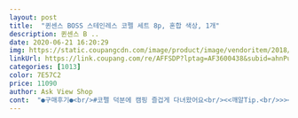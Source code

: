 ```yaml
---
layout: post 
title:  "퀸센스 BOSS 스테인레스 코펠 세트 8p, 혼합 색상, 1개" 
description: 퀸센스 B ..
date: 2020-06-21 16:20:29 
img: https://static.coupangcdn.com/image/product/image/vendoritem/2018/10/25/3039566238/6787595f-85e0-4526-8c15-6b868107d106.jpg 
linkUrl: https://link.coupang.com/re/AFFSDP?lptag=AF3600438&subid=ahnPublicAsk&pageKey=10920817&itemId=47148111&vendorItemId=3039566238&traceid=V0-113-9ad19a014fc97a0a 
categories: [1013] 
color: 7E57C2 
price: 11090 
author: Ask View Shop 
cont:  "●구매후기●<br/>#코펠 덕분에 캠핑 즐겁게 다녀왔어요<br/><<깨알Tip.<br/>>><br/>(사진은 면이 안익은 상태라 떠있음)<br/>1.<br/> 스텐제품임(알루미늄 비선호)<br/>2.<br/> 가격이 매우 저렴함.<br/><br/>3.<br/> 딱 필요한 구성.<br/><br/>3개는 좀 넘칠거 같고 2개가 적당하지 않을까,,,<br/>가격대비 넘 만족스럽습니당.<br/><br/>가볍고 깨질염려 없어서 잘 쓰네요 ㅋㅋ<br/>간편 캠핑용으로 급하게 구매했고, 기존에 경질코펠이 있는데 그건 사용하면서 코팅벗겨짐이 있어 스테인리스를 알아봤고 구성이 딱 필요한 만큼만 있어서 구매했습니다.<br/> 손잡이 부분이 예상보다 견고하고 그릇 안쪽은 연마제가 많지 않았습니다.<br/><br/>개당 1,0002,000원 하는데 세트 구매가<br/>걱정만큼 많이 묻어나오진 않았구 그냥 손으로 쓸었을 때 부분부분 살짝 묻어나오는 정도? 물건마다 다른듯 하니 걱정되시는 분들은 여유있게 주문하셔서 싱크 한번 하시면 될 듯 합니다.<br/><br/>검은때 식용유 뭍혀서 닦으니 시커멓게,,,<br/>근데 냄비가 라면 3개도 가능하다길래.<br/>.<br/><br/>꼭 연마제도 꼼꼼히 닦아서 해피한 캠핑하세요 ㅎㅎ<br/>냄비뚜껑에 찜받침 올리고 오리훈제 볶아서 담았더니<br/>다녀와서도 대접류 아이들 간식용 그릇으로 쓰는데<br/>다음주에 첫 캠핑을 떠나는<br/>대접도 2개 접시도 2개 들었거든요.<br/><br/>뚜껑에 작은 흠집있는건 사용에 무리 없어서 그냥 사용합니당<br/>뜨거운 음식 담으면 겉이 많이 뜨거우니<br/>사용하실분들은 미리 주문후 불량체크도 해주고<br/>세개는 무리일 것 같구 두개 반정도까진 가능해요.<br/><br/>솔직히 다이소 같은곳에서 낱개로 구매해도<br/>식사를 많이 해먹진 않을 예정이라<br/>어린 아기들은 조심해야 하구요.<br/><br/>연마제가 좀 나옵니다... <br/>발암물질;;<br/>오자마자 식용유로 엄청 닦았어요.<br/><br/>외부에 특히 상단? 부분? 접혀서 말려있는 부분에 연마제가 가장 많이 남아있어서 신경써서 닦아야 할거같습니다.<br/><br/>우선 당장 가서 쓸 초간단 구성을 겟!<br/>우선 이 코펠은 2인용 세트예요.<br/><br/>이번 캠핑은 1박2일 캠핑이라<br/>작다고 하시는 분들이 많던데 컵누들 작은 용기랑 비교샷 첨부해요.<br/><br/>장비가 무엇인지 알 수 있을것 같아서<br/>제가 이 제품을 선택한 이유는<br/>주로 입을 댈일이 많아 신경써서 닦았습니다.<br/><br/>지름은 크지 않지만 깊이가 꽤 있어서 2개 끓여도 1개처럼 보이네용.<br/><br/>찜받침 밑으로 기름 쏙 빠져서 먹기 편했어요 ㅋㅋ<br/>첫 캠핑을 다녀와야 우리집에 필요한<br/>초보캠퍼예요.<br/>두근두근❤️<br/>최소한만 있는 코펠세트가 필요해서 구매했는데 구성 딱 마음에 들구 좋아요.<br/><br/>코펠이 많이 필요하지 않을거 같아요.<br/><br/>특히 시리얼 담아먹거나 누룽지 담아먹기 좋아요 ㅎㅎ<br/>해변에서 낚시대 펴놓고 라면에 소주 한잔하고 쓰는 따끈따끈한 후기여요.<br/><br/>후기에 많던 까만 가루 때문에 걱정되서 하루 여유있게 주문했는데<br/>훨씬 저렴하더라구요.<br/><br/>#코펠 덕분에 캠핑 즐겁게 다녀왔어요<br/><<깨알Tip.<br/>>><br/>(사진은 면이 안익은 상태라 떠있음)<br/>1.<br/> 스텐제품임(알루미늄 비선호)<br/>2.<br/> 가격이 매우 저렴함.<br/><br/>3.<br/> 딱 필요한 구성.<br/><br/>3개는 좀 넘칠거 같고 2개가 적당하지 않을까,,,<br/>가격대비 넘 만족스럽습니당.<br/><br/>가볍고 깨질염려 없어서 잘 쓰네요 ㅋㅋ<br/>간편 캠핑용으로 급하게 구매했고, 기존에 경질코펠이 있는데 그건 사용하면서 코팅벗겨짐이 있어 스테인리스를 알아봤고 구성이 딱 필요한 만큼만 있어서 구매했습니다.<br/> 손잡이 부분이 예상보다 견고하고 그릇 안쪽은 연마제가 많지 않았습니다.<br/><br/>개당 1,0002,000원 하는데 세트 구매가<br/>걱정만큼 많이 묻어나오진 않았구 그냥 손으로 쓸었을 때 부분부분 살짝 묻어나오는 정도? 물건마다 다른듯 하니 걱정되시는 분들은 여유있게 주문하셔서 싱크 한번 하시면 될 듯 합니다.<br/><br/>검은때 식용유 뭍혀서 닦으니 시커멓게,,,<br/>근데 냄비가 라면 3개도 가능하다길래.<br/>.<br/><br/>꼭 연마제도 꼼꼼히 닦아서 해피한 캠핑하세요 ㅎㅎ<br/>냄비뚜껑에 찜받침 올리고 오리훈제 볶아서 담았더니<br/>다녀와서도 대접류 아이들 간식용 그릇으로 쓰는데<br/>다음주에 첫 캠핑을 떠나는<br/>대접도 2개 접시도 2개 들었거든요.<br/><br/>뚜껑에 작은 흠집있는건 사용에 무리 없어서 그냥 사용합니당<br/>뜨거운 음식 담으면 겉이 많이 뜨거우니<br/>사용하실분들은 미리 주문후 불량체크도 해주고<br/>세개는 무리일 것 같구 두개 반정도까진 가능해요.<br/><br/>솔직히 다이소 같은곳에서 낱개로 구매해도<br/>식사를 많이 해먹진 않을 예정이라<br/>어린 아기들은 조심해야 하구요.<br/><br/>연마제가 좀 나옵니다... <br/>발암물질;;<br/>오자마자 식용유로 엄청 닦았어요.<br/><br/>외부에 특히 상단? 부분? 접혀서 말려있는 부분에 연마제가 가장 많이 남아있어서 신경써서 닦아야 할거같습니다.<br/><br/>우선 당장 가서 쓸 초간단 구성을 겟!<br/>우선 이 코펠은 2인용 세트예요.<br/><br/>이번 캠핑은 1박2일 캠핑이라<br/>작다고 하시는 분들이 많던데 컵누들 작은 용기랑 비교샷 첨부해요.<br/><br/>장비가 무엇인지 알 수 있을것 같아서<br/>제가 이 제품을 선택한 이유는<br/>주로 입을 댈일이 많아 신경써서 닦았습니다.<br/><br/>지름은 크지 않지만 깊이가 꽤 있어서 2개 끓여도 1개처럼 보이네용.<br/><br/>찜받침 밑으로 기름 쏙 빠져서 먹기 편했어요 ㅋㅋ<br/>첫 캠핑을 다녀와야 우리집에 필요한<br/>초보캠퍼예요.<br/>두근두근❤️<br/>최소한만 있는 코펠세트가 필요해서 구매했는데 구성 딱 마음에 들구 좋아요.<br/><br/>코펠이 많이 필요하지 않을거 같아요.<br/><br/>특히 시리얼 담아먹거나 누룽지 담아먹기 좋아요 ㅎㅎ<br/>해변에서 낚시대 펴놓고 라면에 소주 한잔하고 쓰는 따끈따끈한 후기여요.<br/><br/>후기에 많던 까만 가루 때문에 걱정되서 하루 여유있게 주문했는데<br/>훨씬 저렴하더라구요.<br/><br/>" 
---
```

